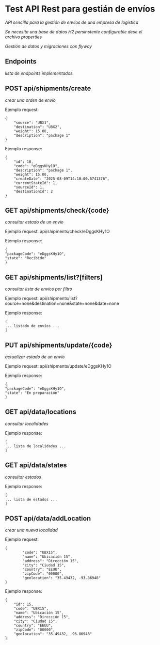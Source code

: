 
# Test API Rest para gestián de envíos

_API sencilla para la gestión de envios de una empresa de logística_

_Se necesita una base de datos H2 persinstente configurable dese el archivo properties_

_Gestión de datos y migraciones con flyway_

## Endpoints 

_lista de endpoints implementados_

## POST api/shipments/create 

_crear una orden de envío_

Ejemplo request:
```
{
    "source": "UBX1",
    "destination": "UBX2",
    "weight": 15.00,
    "description": "package 1"
}
```

Ejemplo response:
```
{
    "id": 10,
    "code": "eDggsKHy1O",
    "description": "package 1",
    "weight": 15.00,
    "createDate": "2025-08-09T14:10:00.5741376",
    "currentStateId": 1,
    "sourceId": 1,
    "destinationId": 2
}
```

## GET api/shipments/check/{code} 
_consultar estado de un envío_

Ejemplo request: api/shipments/check/eDggsKHy1O

Ejemplo response:
```
{
"packageCode": "eDggsKHy1O",
"state": "Recibido"
}
```

## GET api/shipments/list?[filters]
_consultar lista de envíos por filtro_

Ejemplo request: api/shipments/list?source=none&destination=none&state=none&date=none

Ejemplo response:
```
[
... listado de envíos ...
]
```


## PUT api/shipments/update/{code}
_actualizar estado de un envío_

Ejemplo request: api/shipments/update/eDggsKHy1O

Ejemplo response:
```
{
"packageCode": "eDggsKHy1O",
"state": "En preparación"
}
```

## GET api/data/locations
_consultar localidades_

Ejemplo response:
```
[
... lista de localidades ...
]
```


## GET api/data/states

_consultar estados_

Ejemplo response:
```
[
... lista de estados ...
]
```

## POST api/data/addLocation

_crear una nueva localidad_

Ejemplo request:
```
{
        "code": "UBX15",
        "name": "Ubicación 15",
        "address": "Dirección 15",
        "city": "Ciudad 15",
        "country": "EEUU",
        "zipCode": "00000",
        "geolocation": "35.49432, -93.86948"
}
```

Ejemplo response:
```
{
    "id": 15,
    "code": "UBX15",
    "name": "Ubicación 15",
    "address": "Dirección 15",
    "city": "Ciudad 15",
    "country": "EEUU",
    "zipCode": "00000",
    "geolocation": "35.49432, -93.86948"
}
```